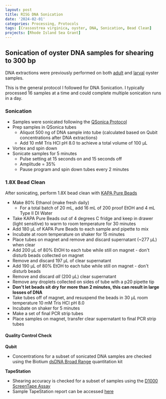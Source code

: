 ```yaml
---
layout: post
title: RISG DNA Sonication
date: '2024-02-01'
categories: Processing, Protocols
tags: [Crassostrea virginica, oyster, DNA, Sonication, Bead Clean]
projects: [Rhode Island Sea Grant]
---
```


## Sonication of oyster DNA samples for shearing to 300 bp

DNA extractions were previously performed on both [adult](https://amyzyck.github.io/AmyZyck_Notebook/RISG-Zymo-DNA-Extractions-of-Adult-Oyster-Samples/) and [larval](https://amyzyck.github.io/AmyZyck_Notebook/RISG-Zymo-DNA-RNA-Extractions-of-Larval-Oyster-Samples/) oyster samples. 

This is the general protocol I followed for DNA Sonication. I typically processed 16 samples at a time and could complete multiple sonication runs in a day. 

### Sonication
- Samples were sonicated following the [QSonica Protocol](https://github.com/meschedl/PPP-Lab-Resources/blob/master/Protocols_and_Lab_Resources/General_Equptment_Protocols/Sonicator/QSonica-General-Protocol.md)
- Prep samples in QSonica tubes 
    - Aliquot 500 ng of DNA sample into tube (calculated based on Qubit concentrations after DNA extractions)
    - Add 10 mM Tris HCl pH 8.0 to achieve a total volume of 100 μL
- Vortex and spin down 
- Sonicate samples for 5 minutes
    - Pulse setting at 15 seconds on and 15 seconds off
    - Amplitude = 35%  
    - Pause program and spin down tubes every 2 minutes 

### 1.8X Bead Clean
After sonicating, perform 1.8X bead clean with [KAPA Pure Beads](https://sequencing.roche.com/us/en/products/group/kapa-pure-beads.html#documents) 

- Make 80% Ethanol (make fresh daily)
    - For a total batch of 20 mL, add 16 mL of 200 proof EtOH and 4 mL Type II DI Water 
- Take KAPA Pure Beads out of 4 degrees C fridge and keep in drawer (light sensitive) to warm to room temperature for 30 minutes 
- Add 180 μL of KAPA Pure Beads to each sample and pipette to mix 
- Incubate at room temperature on shaker for 15 minutes
- Place tubes on magnet and remove and discard supernatant (~277 μL) when clear 
- Add 200 μL of 80% EtOH to each tube while still on magnet - don't disturb beads collected on magnet
- Remove and discard 197 μL of clear supernatant
- Add 190 μL of 80% EtOH to each tube while still on magnet - don't disturb beads
- Remove and discard *all* (200 μL) clear supernatant 
- Remove any droplets collected on sides of tube with a p20 pipette tip 
- **Don't let beads sit dry for more than 2 minutes, this can result in large losses of DNA**
- Take tubes off of magnet, and resuspend the beads in 30 μL room temperature 10 mM Tris HCl pH 8.0
- Incubate on shaker for 5 minutes
- Make a set of final PCR strip tubes 
- Place samples on magnet, transfer clear supernatant to final PCR strip tubes 

#### Quality Control Check 

**Qubit**
- Concentrations for a subset of sonicated DNA samples are checked using the Biotium [dsDNA Broad Range](https://biotium.com/wp-content/uploads/2017/12/PI-31069.pdf) quantitation kit

**TapeStation**
- Shearing accuracy is checked for a subset of samples using the [D1000 ScreenTape Assay](https://www.agilent.com/cs/library/usermanuals/public/ScreenTape_D1000_QG.pdf)
- Sample TapeStation report can be accessed [here](https://drive.google.com/file/d/1XI0EvmgOH2H9qn_Most-JVfuv8MoUGWY/view?usp=sharing)